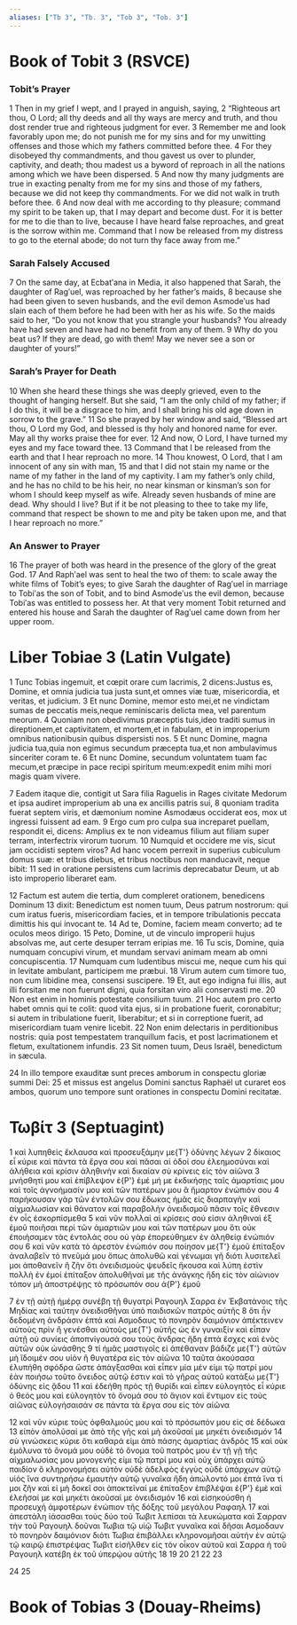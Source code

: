 ```yaml
---
aliases: ["Tb 3", "Tb. 3", "Tob 3", "Tob. 3"]
---
```



# Book of Tobit 3 (RSVCE)

### Tobit’s Prayer
1 Then in my grief I wept, and I prayed in anguish, saying,
2 “Righteous art thou, O Lord; all thy deeds and all thy ways are mercy and truth, and thou dost render true and righteous judgment for ever.
3 Remember me and look favorably upon me; do not punish me for my sins and for my unwitting offenses and those which my fathers committed before thee.
4 For they disobeyed thy commandments, and thou gavest us over to plunder, captivity, and death; thou madest us a byword of reproach in all the nations among which we have been dispersed.
5 And now thy many judgments are true in exacting penalty from me for my sins and those of my fathers, because we did not keep thy commandments. For we did not walk in truth before thee.
6 And now deal with me according to thy pleasure; command my spirit to be taken up, that I may depart and become dust. For it is better for me to die than to live, because I have heard false reproaches, and great is the sorrow within me. Command that I now be released from my distress to go to the eternal abode; do not turn thy face away from me.”
### Sarah Falsely Accused
7 On the same day, at Ecbatʹana in Media, it also happened that Sarah, the daughter of Ragʹuel, was reproached by her father’s maids,
8 because she had been given to seven husbands, and the evil demon Asmodeʹus had slain each of them before he had been with her as his wife. So the maids said to her, “Do you not know that you strangle your husbands? You already have had seven and have had no benefit from any of them.
9 Why do you beat us? If they are dead, go with them! May we never see a son or daughter of yours!”
### Sarah’s Prayer for Death
10 When she heard these things she was deeply grieved, even to the thought of hanging herself. But she said, “I am the only child of my father; if I do this, it will be a disgrace to him, and I shall bring his old age down in sorrow to the grave.”
11 So she prayed by her window and said, “Blessed art thou, O Lord my God, and blessed is thy holy and honored name for ever. May all thy works praise thee for ever.
12 And now, O Lord, I have turned my eyes and my face toward thee.
13 Command that I be released from the earth and that I hear reproach no more.
14 Thou knowest, O Lord, that I am innocent of any sin with man,
15 and that I did not stain my name or the name of my father in the land of my captivity. I am my father’s only child, and he has no child to be his heir, no near kinsman or kinsman’s son for whom I should keep myself as wife. Already seven husbands of mine are dead. Why should I live? But if it be not pleasing to thee to take my life, command that respect be shown to me and pity be taken upon me, and that I hear reproach no more.”
### An Answer to Prayer
16 The prayer of both was heard in the presence of the glory of the great God.
17 And Raphʹael was sent to heal the two of them: to scale away the white films of Tobit’s eyes; to give Sarah the daughter of Ragʹuel in marriage to Tobiʹas the son of Tobit, and to bind Asmodeʹus the evil demon, because Tobiʹas was entitled to possess her. At that very moment Tobit returned and entered his house and Sarah the daughter of Ragʹuel came down from her upper room.


# Liber Tobiae 3 (Latin Vulgate)

1 Tunc Tobias ingemuit, et cœpit orare cum lacrimis,
2 dicens:Justus es, Domine, et omnia judicia tua justa sunt,et omnes viæ tuæ, misericordia, et veritas, et judicium.
3 Et nunc Domine, memor esto mei,et ne vindictam sumas de peccatis meis,neque reminiscaris delicta mea, vel parentum meorum.
4 Quoniam non obedivimus præceptis tuis,ideo traditi sumus in direptionem,et captivitatem, et mortem,et in fabulam, et in improperium omnibus nationibusin quibus dispersisti nos.
5 Et nunc Domine, magna judicia tua,quia non egimus secundum præcepta tua,et non ambulavimus sinceriter coram te.
6 Et nunc Domine, secundum voluntatem tuam fac mecum,et præcipe in pace recipi spiritum meum:expedit enim mihi mori magis quam vivere.

7 Eadem itaque die, contigit ut Sara filia Raguelis in Rages civitate Medorum et ipsa audiret improperium ab una ex ancillis patris sui,
8 quoniam tradita fuerat septem viris, et dæmonium nomine Asmodæus occiderat eos, mox ut ingressi fuissent ad eam.
9 Ergo cum pro culpa sua increparet puellam, respondit ei, dicens: Amplius ex te non videamus filium aut filiam super terram, interfectrix virorum tuorum.
10 Numquid et occidere me vis, sicut jam occidisti septem viros? Ad hanc vocem perrexit in superius cubiculum domus suæ: et tribus diebus, et tribus noctibus non manducavit, neque bibit:
11 sed in oratione persistens cum lacrimis deprecabatur Deum, ut ab isto improperio liberaret eam.

12 Factum est autem die tertia, dum compleret orationem, benedicens Dominum
13 dixit: Benedictum est nomen tuum, Deus patrum nostrorum: qui cum iratus fueris, misericordiam facies, et in tempore tribulationis peccata dimittis his qui invocant te.
14 Ad te, Domine, faciem meam converto; ad te oculos meos dirigo.
15 Peto, Domine, ut de vinculo improperii hujus absolvas me, aut certe desuper terram eripias me.
16 Tu scis, Domine, quia numquam concupivi virum, et mundam servavi animam meam ab omni concupiscentia.
17 Numquam cum ludentibus miscui me, neque cum his qui in levitate ambulant, participem me præbui.
18 Virum autem cum timore tuo, non cum libidine mea, consensi suscipere.
19 Et, aut ego indigna fui illis, aut illi forsitan me non fuerunt digni, quia forsitan viro alii conservasti me.
20 Non est enim in hominis potestate consilium tuum.
21 Hoc autem pro certo habet omnis qui te colit: quod vita ejus, si in probatione fuerit, coronabitur; si autem in tribulatione fuerit, liberabitur; et si in correptione fuerit, ad misericordiam tuam venire licebit.
22 Non enim delectaris in perditionibus nostris: quia post tempestatem tranquillum facis, et post lacrimationem et fletum, exultationem infundis.
23 Sit nomen tuum, Deus Israël, benedictum in sæcula.

24 In illo tempore exauditæ sunt preces amborum in conspectu gloriæ summi Dei:
25 et missus est angelus Domini sanctus Raphaël ut curaret eos ambos, quorum uno tempore sunt orationes in conspectu Domini recitatæ.


# Τωβίτ 3 (Septuagint)

1 καὶ λυπηθεὶς ἔκλαυσα καὶ προσευξάμην με{T'} ὀδύνης λέγων
2 δίκαιος εἶ κύριε καὶ πάντα τὰ ἔργα σου καὶ πᾶσαι αἱ ὁδοί σου ἐλεημοσύναι καὶ ἀλήθεια καὶ κρίσιν ἀληθινὴν καὶ δικαίαν σὺ κρίνεις εἰς τὸν αἰῶνα
3 μνήσθητί μου καὶ ἐπίβλεψον ἐ{P'} ἐμέ μή με ἐκδικήσῃς ταῖς ἁμαρτίαις μου καὶ τοῖς ἀγνοήμασίν μου καὶ τῶν πατέρων μου ἃ ἥμαρτον ἐνώπιόν σου
4 παρήκουσαν γὰρ τῶν ἐντολῶν σου ἔδωκας ἡμᾶς εἰς διαρπαγὴν καὶ αἰχμαλωσίαν καὶ θάνατον καὶ παραβολὴν ὀνειδισμοῦ πᾶσιν τοῖς ἔθνεσιν ἐν οἷς ἐσκορπίσμεθα
5 καὶ νῦν πολλαὶ αἱ κρίσεις σού εἰσιν ἀληθιναὶ ἐξ ἐμοῦ ποιῆσαι περὶ τῶν ἁμαρτιῶν μου καὶ τῶν πατέρων μου ὅτι οὐκ ἐποιήσαμεν τὰς ἐντολάς σου οὐ γὰρ ἐπορεύθημεν ἐν ἀληθείᾳ ἐνώπιόν σου
6 καὶ νῦν κατὰ τὸ ἀρεστὸν ἐνώπιόν σου ποίησον με{T'} ἐμοῦ ἐπίταξον ἀναλαβεῖν τὸ πνεῦμά μου ὅπως ἀπολυθῶ καὶ γένωμαι γῆ διότι λυσιτελεῖ μοι ἀποθανεῖν ἢ ζῆν ὅτι ὀνειδισμοὺς ψευδεῖς ἤκουσα καὶ λύπη ἐστὶν πολλὴ ἐν ἐμοί ἐπίταξον ἀπολυθῆναί με τῆς ἀνάγκης ἤδη εἰς τὸν αἰώνιον τόπον μὴ ἀποστρέψῃς τὸ πρόσωπόν σου ἀ{P'} ἐμοῦ

7 ἐν τῇ αὐτῇ ἡμέρᾳ συνέβη τῇ θυγατρὶ Ραγουηλ Σαρρα ἐν Ἐκβατάνοις τῆς Μηδίας καὶ ταύτην ὀνειδισθῆναι ὑπὸ παιδισκῶν πατρὸς αὐτῆς
8 ὅτι ἦν δεδομένη ἀνδράσιν ἑπτά καὶ Ασμοδαυς τὸ πονηρὸν δαιμόνιον ἀπέκτεινεν αὐτοὺς πρὶν ἢ γενέσθαι αὐτοὺς με{T'} αὐτῆς ὡς ἐν γυναιξίν καὶ εἶπαν αὐτῇ οὐ συνίεις ἀποπνίγουσά σου τοὺς ἄνδρας ἤδη ἑπτὰ ἔσχες καὶ ἑνὸς αὐτῶν οὐκ ὠνάσθης
9 τί ἡμᾶς μαστιγοῖς εἰ ἀπέθαναν βάδιζε με{T'} αὐτῶν μὴ ἴδοιμέν σου υἱὸν ἢ θυγατέρα εἰς τὸν αἰῶνα
10 ταῦτα ἀκούσασα ἐλυπήθη σφόδρα ὥστε ἀπάγξασθαι καὶ εἶπεν μία μέν εἰμι τῷ πατρί μου ἐὰν ποιήσω τοῦτο ὄνειδος αὐτῷ ἐστιν καὶ τὸ γῆρας αὐτοῦ κατάξω με{T'} ὀδύνης εἰς ᾅδου
11 καὶ ἐδεήθη πρὸς τῇ θυρίδι καὶ εἶπεν εὐλογητὸς εἶ κύριε ὁ θεός μου καὶ εὐλογητὸν τὸ ὄνομά σου τὸ ἅγιον καὶ ἔντιμον εἰς τοὺς αἰῶνας εὐλογήσαισάν σε πάντα τὰ ἔργα σου εἰς τὸν αἰῶνα

12 καὶ νῦν κύριε τοὺς ὀφθαλμούς μου καὶ τὸ πρόσωπόν μου εἰς σὲ δέδωκα
13 εἰπὸν ἀπολῦσαί με ἀπὸ τῆς γῆς καὶ μὴ ἀκοῦσαί με μηκέτι ὀνειδισμόν
14 σὺ γινώσκεις κύριε ὅτι καθαρά εἰμι ἀπὸ πάσης ἁμαρτίας ἀνδρὸς
15 καὶ οὐκ ἐμόλυνα τὸ ὄνομά μου οὐδὲ τὸ ὄνομα τοῦ πατρός μου ἐν τῇ γῇ τῆς αἰχμαλωσίας μου μονογενής εἰμι τῷ πατρί μου καὶ οὐχ ὑπάρχει αὐτῷ παιδίον ὃ κληρονομήσει αὐτόν οὐδὲ ἀδελφὸς ἐγγὺς οὐδὲ ὑπάρχων αὐτῷ υἱός ἵνα συντηρήσω ἐμαυτὴν αὐτῷ γυναῖκα ἤδη ἀπώλοντό μοι ἑπτά ἵνα τί μοι ζῆν καὶ εἰ μὴ δοκεῖ σοι ἀποκτεῖναί με ἐπίταξον ἐπιβλέψαι ἐ{P'} ἐμὲ καὶ ἐλεῆσαί με καὶ μηκέτι ἀκοῦσαί με ὀνειδισμόν
16 καὶ εἰσηκούσθη ἡ προσευχὴ ἀμφοτέρων ἐνώπιον τῆς δόξης τοῦ μεγάλου Ραφαηλ
17 καὶ ἀπεστάλη ἰάσασθαι τοὺς δύο τοῦ Τωβιτ λεπίσαι τὰ λευκώματα καὶ Σαρραν τὴν τοῦ Ραγουηλ δοῦναι Τωβια τῷ υἱῷ Τωβιτ γυναῖκα καὶ δῆσαι Ασμοδαυν τὸ πονηρὸν δαιμόνιον διότι Τωβια ἐπιβάλλει κληρονομῆσαι αὐτήν ἐν αὐτῷ τῷ καιρῷ ἐπιστρέψας Τωβιτ εἰσῆλθεν εἰς τὸν οἶκον αὐτοῦ καὶ Σαρρα ἡ τοῦ Ραγουηλ κατέβη ἐκ τοῦ ὑπερῴου αὐτῆς
18 
19 
20 
21 
22 
23

24 
25


# Book of Tobias 3 (Douay-Rheims)

